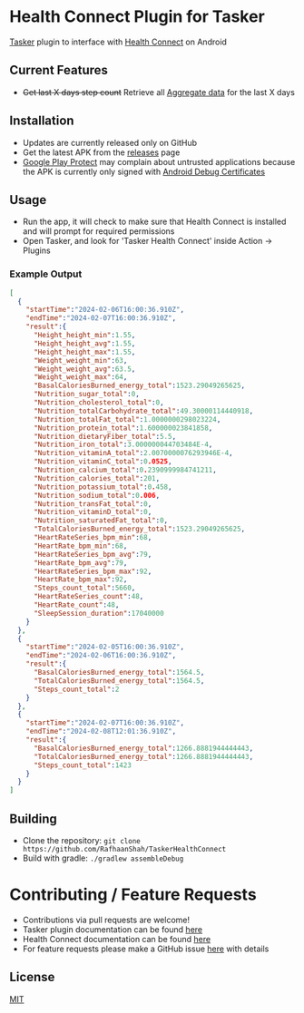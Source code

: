 # Health Connect Plugin for Tasker

[Tasker](https://tasker.joaoapps.com/) plugin to interface with [Health Connect](https://developer.android.com/health-connect) on Android

## Current Features
- ~~Get last X days step count~~ Retrieve all [Aggregate data](https://developer.android.com/health-and-fitness/guides/health-connect/develop/aggregate-data) for the last X days

## Installation
- Updates are currently released only on GitHub
- Get the latest APK from the [releases](https://github.com/RafhaanShah/TaskerHealthConnect/releases) page
- [Google Play Protect](https://developers.google.com/android/play-protect) may complain about untrusted applications because the APK is currently only signed with [Android Debug Certificates](https://developer.android.com/studio/publish/app-signing)

## Usage
- Run the app, it will check to make sure that Health Connect is installed and will prompt for required permissions
- Open Tasker, and look for 'Tasker Health Connect' inside Action -> Plugins

### Example Output

```json
[
  {
    "startTime":"2024-02-06T16:00:36.910Z",
    "endTime":"2024-02-07T16:00:36.910Z",
    "result":{
      "Height_height_min":1.55,
      "Height_height_avg":1.55,
      "Height_height_max":1.55,
      "Weight_weight_min":63,
      "Weight_weight_avg":63.5,
      "Weight_weight_max":64,
      "BasalCaloriesBurned_energy_total":1523.29049265625,
      "Nutrition_sugar_total":0,
      "Nutrition_cholesterol_total":0,
      "Nutrition_totalCarbohydrate_total":49.30000114440918,
      "Nutrition_totalFat_total":1.0000000298023224,
      "Nutrition_protein_total":1.600000023841858,
      "Nutrition_dietaryFiber_total":5.5,
      "Nutrition_iron_total":3.000000044703484E-4,
      "Nutrition_vitaminA_total":2.0070000076293946E-4,
      "Nutrition_vitaminC_total":0.0525,
      "Nutrition_calcium_total":0.2390999984741211,
      "Nutrition_calories_total":201,
      "Nutrition_potassium_total":0.458,
      "Nutrition_sodium_total":0.006,
      "Nutrition_transFat_total":0,
      "Nutrition_vitaminD_total":0,
      "Nutrition_saturatedFat_total":0,
      "TotalCaloriesBurned_energy_total":1523.29049265625,
      "HeartRateSeries_bpm_min":68,
      "HeartRate_bpm_min":68,
      "HeartRateSeries_bpm_avg":79,
      "HeartRate_bpm_avg":79,
      "HeartRateSeries_bpm_max":92,
      "HeartRate_bpm_max":92,
      "Steps_count_total":5660,
      "HeartRateSeries_count":48,
      "HeartRate_count":48,
      "SleepSession_duration":17040000
    }
  },
  {
    "startTime":"2024-02-05T16:00:36.910Z",
    "endTime":"2024-02-06T16:00:36.910Z",
    "result":{
      "BasalCaloriesBurned_energy_total":1564.5,
      "TotalCaloriesBurned_energy_total":1564.5,
      "Steps_count_total":2
    }
  },
  {
    "startTime":"2024-02-07T16:00:36.910Z",
    "endTime":"2024-02-08T12:01:36.910Z",
    "result":{
      "BasalCaloriesBurned_energy_total":1266.8881944444443,
      "TotalCaloriesBurned_energy_total":1266.8881944444443,
      "Steps_count_total":1423
    }
  }
]
```

## Building
- Clone the repository: `git clone https://github.com/RafhaanShah/TaskerHealthConnect`
- Build with gradle: `./gradlew assembleDebug`

# Contributing / Feature Requests
- Contributions via pull requests are welcome!
- Tasker plugin documentation can be found [here](https://developer.android.com/guide/health-and-fitness/health-connect/get-started)
- Health Connect documentation can be found [here](https://tasker.joaoapps.com/pluginslibrary.html)
- For feature requests please make a GitHub issue [here](https://github.com/RafhaanShah/TaskerHealthConnect/issues?q=is%3Aissue+is%3Aopen+sort%3Aupdated-desc) with details

## License
[MIT](https://choosealicense.com/licenses/mit/)
